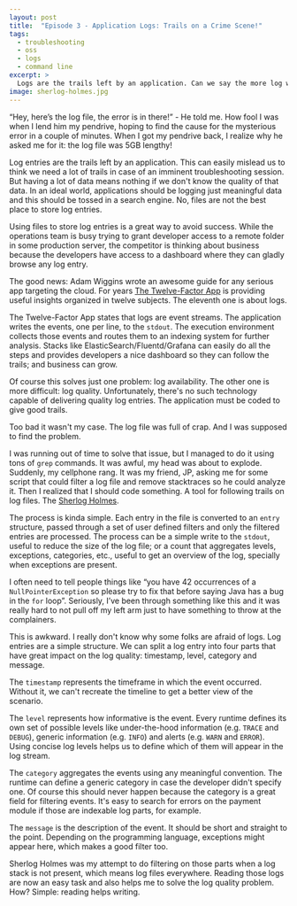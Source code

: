 ```yaml
---
layout: post
title:  "Episode 3 - Application Logs: Trails on a Crime Scene!"
tags:
  - troubleshooting
  - oss
  - logs
  - command line
excerpt: >
  Logs are the trails left by an application. Can we say the more log we have, the more accurate can be an analysis? Find out the answer in this episode!
image: sherlog-holmes.jpg
---
```


“Hey, here’s the log file, the error is in there!” - He told me. How fool I was when I lend him my pendrive, hoping to find the cause for the mysterious error in a couple of minutes. When I got my pendrive back, I realize why he asked me for it: the log file was 5GB lengthy!

Log entries are the trails left by an application. This can easily mislead us to think we need a lot of trails in case of an imminent troubleshooting session. But having a lot of data means nothing if we don't know the quality of that data. In an ideal world, applications should be logging just meaningful data and this should be tossed in a search engine. No, files are not the best place to store log entries.

Using files to store log entries is a great way to avoid success. While the operations team is busy trying to grant developer access to a remote folder in some production server, the competitor is thinking about business because the developers have access to a dashboard where they can gladly browse any log entry.

The good news: Adam Wiggins wrote an awesome guide for any serious app targeting the cloud. For years [The Twelve-Factor App](https://12factor.net/) is providing useful insights organized in twelve subjects. The eleventh one is about logs.

The Twelve-Factor App states that logs are event streams. The application writes the events, one per line, to the `stdout`. The execution environment collects those events and routes them to an indexing system for further analysis. Stacks like ElasticSearch/Fluentd/Grafana can easily do all the steps and provides developers a nice dashboard so they can follow the trails; and business can grow.

Of course this solves just one problem: log availability. The other one is more difficult: log quality. Unfortunately, there's no such technology capable of delivering quality log entries. The application must be coded to give good trails.

Too bad it wasn't my case. The log file was full of crap. And I was supposed to find the problem.

I was running out of time to solve that issue, but I managed to do it using tons of `grep` commands. It was awful, my head was about to explode. Suddenly, my cellphone rang. It was my friend, JP, asking me for some script that could filter a log file and remove stacktraces so he could analyze it. Then I realized that I should code something. A tool for following trails on log files. The [Sherlog Holmes](https://github.com/devnull-tools/sherlog-holmes).

The process is kinda simple. Each entry in the file is converted to an `entry` structure, passed through a set of user defined filters and only the filtered entries are processed. The process can be a simple write to the `stdout`, useful to reduce the size of the log file; or a count that aggregates levels, exceptions, categories, etc., useful to get an overview of the log, specially when exceptions are present.

I often need to tell people things like “you have 42 occurrences of a `NullPointerException` so please try to fix that before saying Java has a bug in the `for` loop”. Seriously, I’ve been through something like this and it was really hard to not pull off my left arm just to have something to throw at the complainers.

This is awkward. I really don't know why some folks are afraid of logs. Log entries are a simple structure. We can split a log entry into four parts that have great impact on the log quality: timestamp, level, category and message.

The `timestamp` represents the timeframe in which the event occurred. Without it, we can't recreate the timeline to get a better view of the scenario.

The `level` represents how informative is the event. Every runtime defines its own set of possible levels like under-the-hood information (e.g. `TRACE` and `DEBUG`), generic information (e.g. `INFO`) and alerts (e.g. `WARN` and `ERROR`). Using concise log levels helps us to define which of them will appear in the log stream.

The `category` aggregates the events using any meaningful convention. The runtime can define a generic category in case the developer didn't specify one. Of course this should never happen because the category is a great field for filtering events. It's easy to search for errors on the payment module if those are indexable log parts, for example.

The `message` is the description of the event. It should be short and straight to the point. Depending on the programming language, exceptions might appear here, which makes a good filter too.

Sherlog Holmes was my attempt to do filtering on those parts when a log stack is not present, which means log files everywhere. Reading those logs are now an easy task and also helps me to solve the log quality problem. How? Simple: reading helps writing.